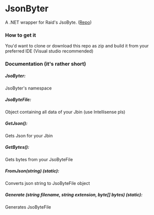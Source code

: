 # JsonByter
A .NET wrapper for Raid's JsoByte. ([Repo](https://git.gocode.it/RaidAndFade/jsobyte))

### How to get it

You'd want to clone or download this repo as zip and build it from your preferred IDE (Visual studio recommended)

### Documentation (it's rather short)

##### JsoByter:
JsoByter's namespace

##### JsoByteFile:
Object containing all data of your Jbin (use Intellisense pls)

##### GetJson():
Gets Json for your Jbin

##### GetBytes():
Gets bytes from your JsoByteFile

##### FromJson(string) (static):
Converts json string to JsoByteFile object

##### Generate (string filename, string extension, byte[] bytes) (static):
Generates JsoByteFile
